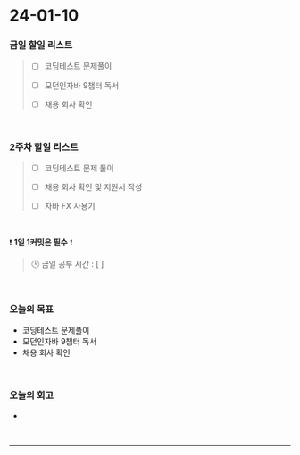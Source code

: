 # 24-01-10
### 금일 할일 리스트
> - [ ]  코딩테스트 문제풀이
>
> - [ ]  모던인자바 9챕터 독서
>
> - [ ]  채용 회사 확인


<br/>

### 2주차 할일 리스트  
> - [ ]  코딩테스트 문제 풀이
>
> - [ ]  채용 회사 확인 및 지원서 작성
>
> - [ ]  자바 FX 사용기

<br/>

❗ **1일 1커밋은 필수** ❗
> 🕒 금일 공부 시간 : [  ]

<br/>

### 오늘의 목표
- 코딩테스트 문제풀이
- 모던인자바 9챕터 독서
- 채용 회사 확인

<br>

### 오늘의 회고
- 


<br/>

------------  
